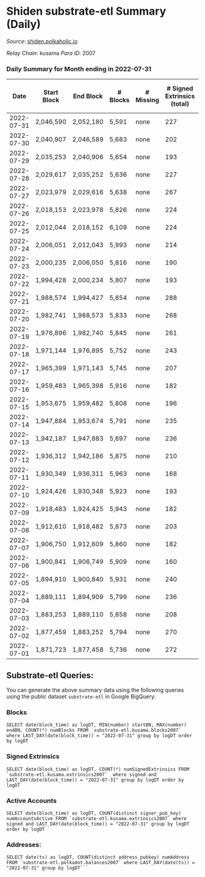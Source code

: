 # Shiden substrate-etl Summary (Daily)

_Source_: [shiden.polkaholic.io](https://shiden.polkaholic.io)

*Relay Chain*: kusama
*Para ID*: 2007



### Daily Summary for Month ending in 2022-07-31


| Date | Start Block | End Block | # Blocks | # Missing | # Signed Extrinsics (total) | # Active Accounts | # Addresses with Balances | # Events | # Transfers | # XCM Transfers In | # XCM Transfers Out |
| ---- | ----------- | --------- | -------- | --------- | --------------------------- | ----------------- | ------------------------- | -------- | ----------- | ------------------ | ------------------- |
| 2022-07-31 | 2,046,590 | 2,052,180 | 5,591 | none  | 227 | 129 | 556,293 | 58,688 | 6,737 ($81,783.65) |   |   |
| 2022-07-30 | 2,040,907 | 2,046,589 | 5,683 | none  | 202 | 110 |  | 57,512 | 6,721 ($70,682.18) |   | 1 ($64.86) |
| 2022-07-29 | 2,035,253 | 2,040,906 | 5,654 | none  | 193 | 98 | 556,239 | 60,713 | 7,037 ($192,648.62) | 1 ($0.58) | 1 ($0.56) |
| 2022-07-28 | 2,029,617 | 2,035,252 | 5,636 | none  | 227 | 120 |  | 51,248 | 6,131 ($79,770.09) | 20 ($446.36) | 5 ($423.22) |
| 2022-07-27 | 2,023,979 | 2,029,616 | 5,638 | none  | 267 | 128 |  | 56,799 | 6,444 ($123,819.18) | 14 ($14,087.92) | 8 ($13,838.71) |
| 2022-07-26 | 2,018,153 | 2,023,978 | 5,826 | none  | 224 | 90 |  | 49,690 | 6,384 ($175,149.30) | 1 ($75.49) | 3 ($106.09) |
| 2022-07-25 | 2,012,044 | 2,018,152 | 6,109 | none  | 224 | 115 |  | 55,442 | 6,771 ($65,033.84) | 5 ($155.14) | 4 ($1.87) |
| 2022-07-24 | 2,006,051 | 2,012,043 | 5,993 | none  | 214 | 113 |  | 48,457 | 6,213 ($45,656.34) |   |   |
| 2022-07-23 | 2,000,235 | 2,006,050 | 5,816 | none  | 190 | 101 |  | 45,583 | 6,062 ($35,563.31) | 2 ($262.01) | 2 ($225.22) |
| 2022-07-22 | 1,994,428 | 2,000,234 | 5,807 | none  | 193 | 96 |  | 57,043 | 6,991 ($446,614.44) | 9 ($3.53) | 2 ($0.16) |
| 2022-07-21 | 1,988,574 | 1,994,427 | 5,854 | none  | 288 | 122 |  | 55,766 | 6,816 ($498,117.73) | 8 ($0.47) | 9 ($3.32) |
| 2022-07-20 | 1,982,741 | 1,988,573 | 5,833 | none  | 268 | 124 |  | 70,586 | 8,157 ($396,602.94) | 1 ($0.06) | 2  |
| 2022-07-19 | 1,976,896 | 1,982,740 | 5,845 | none  | 261 | 124 |  | 65,029 | 7,455 ($616,813.45) | 7 ($4.64) | 2 ($1.16) |
| 2022-07-18 | 1,971,144 | 1,976,895 | 5,752 | none  | 243 | 125 |  | 55,368 | 6,519 ($101,388.80) | 7 ($756.07) | 6 ($760.27) |
| 2022-07-17 | 1,965,399 | 1,971,143 | 5,745 | none  | 207 | 103 | 555,195 | 50,754 | 6,412 ($99,945.71) | 7 ($1.49) | 2 ($4.52) |
| 2022-07-16 | 1,959,483 | 1,965,398 | 5,916 | none  | 182 | 92 |  | 51,083 | 6,514 ($83,728.39) |   | 1 ($59.22) |
| 2022-07-15 | 1,953,675 | 1,959,482 | 5,808 | none  | 196 | 98 | 555,073 | 85,011 | 6,615 ($18,052.38) | 2 ($0.11) |   |
| 2022-07-14 | 1,947,884 | 1,953,674 | 5,791 | none  | 235 | 97 |  | 117,959 | 6,579 ($72,979.31) | 13 ($8.22) | 11 ($7.04) |
| 2022-07-13 | 1,942,187 | 1,947,883 | 5,697 | none  | 236 | 99 |  | 53,154 | 6,346 ($39,507.55) |   | 5 ($139.62) |
| 2022-07-12 | 1,936,312 | 1,942,186 | 5,875 | none  | 210 | 93 |  | 49,839 | 6,300 ($192,602.73) | 1 ($0.18) | 6 ($0.48) |
| 2022-07-11 | 1,930,349 | 1,936,311 | 5,963 | none  | 168 | 81 |  | 54,105 | 6,774 ($45,652.31) |   |   |
| 2022-07-10 | 1,924,426 | 1,930,348 | 5,923 | none  | 193 | 79 |  | 51,798 | 6,459 ($12,445.71) |   |   |
| 2022-07-09 | 1,918,483 | 1,924,425 | 5,943 | none  | 182 | 85 |  | 48,048 | 6,192 ($22,002.51) |   |   |
| 2022-07-08 | 1,912,610 | 1,918,482 | 5,873 | none  | 203 | 81 |  | 52,414 | 6,357 ($41,862.96) |   |   |
| 2022-07-07 | 1,906,750 | 1,912,609 | 5,860 | none  | 182 | 85 |  | 56,019 | 6,701 ($13,504.05) | 14 ($23.36) | 6 ($1.47) |
| 2022-07-06 | 1,900,841 | 1,906,749 | 5,909 | none  | 160 | 75 |  | 49,299 | 6,331 ($160,632.22) | 8 ($35.73) | 8 ($6.11) |
| 2022-07-05 | 1,894,910 | 1,900,840 | 5,931 | none  | 240 | 102 |  | 52,627 | 6,642 ($334,590.17) | 4 ($0.56) | 3 ($0.22) |
| 2022-07-04 | 1,889,111 | 1,894,909 | 5,799 | none  | 236 | 104 |  | 48,630 | 6,299 ($43,804.50) | 5 ($5.95) | 3 ($3.45) |
| 2022-07-03 | 1,883,253 | 1,889,110 | 5,858 | none  | 208 | 91 |  | 47,345 | 6,186 ($58,332.65) |   |   |
| 2022-07-02 | 1,877,459 | 1,883,252 | 5,794 | none  | 270 | 108 |  | 49,318 | 6,338 ($63,208.28) |   |   |
| 2022-07-01 | 1,871,723 | 1,877,458 | 5,736 | none  | 272 | 97 |  | 55,407 | 6,766 ($114,496.85) | 8 ($3.86) |   |

## Substrate-etl Queries:
You can generate the above summary data using the following queries using the public dataset `substrate-etl` in Google BigQuery:


### Blocks
```
SELECT date(block_time) as logDT, MIN(number) startBN, MAX(number) endBN, COUNT(*) numBlocks FROM `substrate-etl.kusama.blocks2007`  where LAST_DAY(date(block_time)) = "2022-07-31" group by logDT order by logDT
```


### Signed Extrinsics
```
SELECT date(block_time) as logDT, COUNT(*) numSignedExtrinsics FROM `substrate-etl.kusama.extrinsics2007`  where signed and LAST_DAY(date(block_time)) = "2022-07-31" group by logDT order by logDT
```


### Active Accounts
```
SELECT date(block_time) as logDT, COUNT(distinct signer_pub_key) numAccountsActive FROM `substrate-etl.kusama.extrinsics2007` where signed and LAST_DAY(date(block_time)) = "2022-07-31" group by logDT order by logDT
```


### Addresses:
```
SELECT date(ts) as logDT, COUNT(distinct address_pubkey) numAddress FROM `substrate-etl.polkadot.balances2007` where LAST_DAY(date(ts)) = "2022-07-31" group by logDT```

